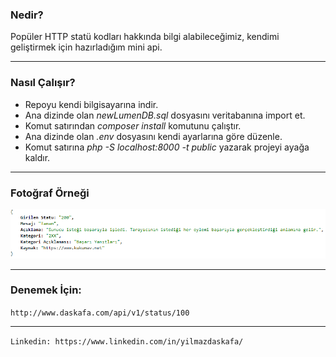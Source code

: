 ### Nedir?
Popüler HTTP statü kodları hakkında bilgi alabileceğimiz, kendimi geliştirmek için hazırladığım mini api. 

------------

### Nasıl Çalışır?
- Repoyu kendi bilgisayarına indir.
- Ana dizinde olan *newLumenDB.sql* dosyasını veritabanına import et.
- Komut satırından *composer install* komutunu çalıştır.
- Ana dizinde olan *.env* dosyasını kendi ayarlarına göre düzenle.
- Komut satırına *php -S localhost:8000 -t public* yazarak projeyi ayağa kaldır.

------------
### Fotoğraf Örneği
![](statu.png)

------------


### Denemek İçin:
`http://www.daskafa.com/api/v1/status/100`

------------


`Linkedin: https://www.linkedin.com/in/yilmazdaskafa/`